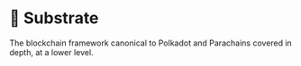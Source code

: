 # 🧬 Substrate

The blockchain framework canonical to Polkadot and Parachains covered in depth, at a lower level.
